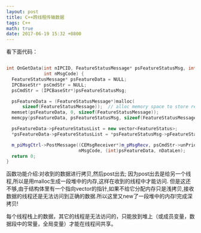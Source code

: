 ```yaml
---
layout: post
title: C++跨线程传输数据
tags: C++
math: true
date: 2017-06-19 15:32 +0800
---
```


看下面代码：

``` c++

int OnGetData(int nIPCID, FeatureStatusMessage* psFeatureStatusMsg, int nDataLen, int** ppReply,
              int nMsgCode) {
  FeatureStatusMessage* psFeatureData = NULL;
  IPCBaseStr* psCmdStr = NULL;
  psCmdStr = (IPCBaseStr*)psFeatureStatusMsg;

  psFeatureData = (FeatureStatusMessage*)malloc(
      sizeof(FeatureStatusMessage));  // alloc memory space to store request data
  memset(psFeatureData, 0, sizeof(FeatureStatusMessage));
  memcpy(psFeatureData, psFeatureStatusMsg, sizeof(FeatureStatusMessage));

  psFeatureData->pFeatureStatusList = new vector<FeatureStatus>;
  *psFeatureData->pFeatureStatusList = *psFeatureStatusMsg->pFeatureStatusList;

  m_piMsgCtrl->PostMessage((CEMsgReceiver*)m_pMsgRecv, psCmdStr->unPriority, psCmdStr->dTimeStamp,
                           nMsgCode, (int)psFeatureData, nDataLen);
  return 0;
}
```

函数功能介绍:对收到的数据进行拷贝,然后post出去;
因为post出去是给另一个线程,所以是用malloc生成一段堆中的内存,这样在收到的线程中才能访问.
但是这还不够,由于结构体里有一个指向vector的指针,如果不给它分配内存只是浅拷贝,接收数据的线程还是无法访问到正确的数据.所以这里又new了一段堆中的内存!完成深拷贝!

每个线程栈上的数据，其它的线程是无法访问的，只能放到堆上（或成员变量，数据段中的常量，全局变量）才能在线程间共享。
